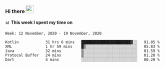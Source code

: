 ### Hi there <a href="https://www.gautamkrishnar.com/"><img src="https://media.giphy.com/media/hvRJCLFzcasrR4ia7z/giphy.gif" width="25px"></a>

📊 **This week I spent my time on**

<!--START_SECTION:waka-->
```text
Week: 12 November, 2020 - 19 November, 2020

Kotlin            31 hrs 6 mins   ██████████████████████▓░░   91.05 % 
XML               1 hr 59 mins    █▒░░░░░░░░░░░░░░░░░░░░░░░   05.83 % 
Java              32 mins         ▒░░░░░░░░░░░░░░░░░░░░░░░░   01.59 % 
Protocol Buffer   24 mins         ▒░░░░░░░░░░░░░░░░░░░░░░░░   01.20 % 
Dart              4 mins          ░░░░░░░░░░░░░░░░░░░░░░░░░   00.20 % 
```
<!--END_SECTION:waka-->
